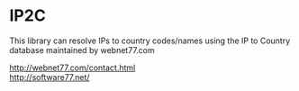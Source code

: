 # IP2C
This library can resolve IPs to country codes/names using the IP to Country database maintained by webnet77.com

<http://webnet77.com/contact.html><br>
<http://software77.net/>